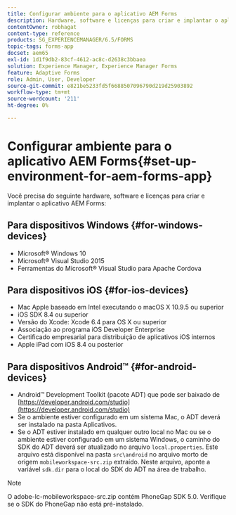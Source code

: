 ```yaml
---
title: Configurar ambiente para o aplicativo AEM Forms
description: Hardware, software e licenças para criar e implantar o aplicativo AEM Forms.
contentOwner: robhagat
content-type: reference
products: SG_EXPERIENCEMANAGER/6.5/FORMS
topic-tags: forms-app
docset: aem65
exl-id: 1d1f9db2-83cf-4612-ac8c-d2638c3bbaea
solution: Experience Manager, Experience Manager Forms
feature: Adaptive Forms
role: Admin, User, Developer
source-git-commit: e821be5233fd5f6688507096790d219d25903892
workflow-type: tm+mt
source-wordcount: '211'
ht-degree: 0%

---
```


# Configurar ambiente para o aplicativo AEM Forms{#set-up-environment-for-aem-forms-app}

Você precisa do seguinte hardware, software e licenças para criar e implantar o aplicativo AEM Forms:

## Para dispositivos Windows {#for-windows-devices}

* Microsoft® Windows 10
* Microsoft® Visual Studio 2015
* Ferramentas do Microsoft® Visual Studio para Apache Cordova

## Para dispositivos iOS {#for-ios-devices}

* Mac Apple baseado em Intel executando o macOS X 10.9.5 ou superior
* iOS SDK 8.4 ou superior
* Versão do Xcode: Xcode 6.4 para OS X ou superior
* Associação ao programa iOS Developer Enterprise
* Certificado empresarial para distribuição de aplicativos iOS internos
* Apple iPad com iOS 8.4 ou posterior

## Para dispositivos Android™ {#for-android-devices}

* Android™ Development Toolkit (pacote ADT) que pode ser baixado de [https://developer.android.com/studio](https://developer.android.com/studio)
* Se o ambiente estiver configurado em um sistema Mac, o ADT deverá ser instalado na pasta Aplicativos.
* Se o ADT estiver instalado em qualquer outro local no Mac ou se o ambiente estiver configurado em um sistema Windows, o caminho do SDK do ADT deverá ser atualizado no arquivo `local.properties`. Este arquivo está disponível na pasta `src\android` no arquivo morto de origem `mobileworkspace-src.zip` extraído. Neste arquivo, aponte a variável `sdk.dir` para o local do SDK do ADT na área de trabalho.

>[!NOTE]
>
>O adobe-lc-mobileworkspace-src.zip contém PhoneGap SDK 5.0. Verifique se o SDK do PhoneGap não está pré-instalado.
